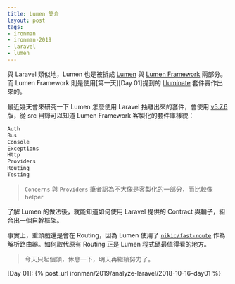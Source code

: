 ```yaml
---
title: Lumen 簡介
layout: post
tags:
- ironman
- ironman-2019
- laravel
- lumen
---
```


與 Laravel 類似地，Lumen 也是被拆成 [Lumen][] 與 [Lumen Framework][] 兩部分。而 Lumen Framework 則是使用[第一天][Day 01]提到的 [Illuminate][] 套件實作出來的。

最近幾天會來研究一下 Lumen 怎麼使用 Laravel 抽離出來的套件，會使用 [v5.7.6](https://github.com/laravel/lumen-framework/tree/v5.7.6) 版，從 src 目錄可以知道 Lumen Framework 客製化的套件庫樣貌：

```php
Auth
Bus
Console
Exceptions
Http
Providers
Routing
Testing
```

> `Concerns` 與 `Providers` 筆者認為不大像是客製化的一部分，而比較像 helper

了解 Lumen 的做法後，就能知道如何使用 Laravel 提供的 Contract 與輪子，組合出一個自幹框架。

事實上，重頭戲還是會在 Routing，因為 Lumen 使用了 [`nikic/fast-route`](https://github.com/nikic/FastRoute) 作為解析路由器。如何取代原有 Routing 正是 Lumen 程式碼最值得看的地方。

> 今天只起個頭，休息一下，明天再繼續努力了。

[Lumen]: https://github.com/laravel/lumen
[Lumen Framework]: https://github.com/laravel/lumen-framework
[Illuminate]: https://github.com/illuminate

[Day 01]: {% post_url ironman/2019/analyze-laravel/2018-10-16-day01 %}
